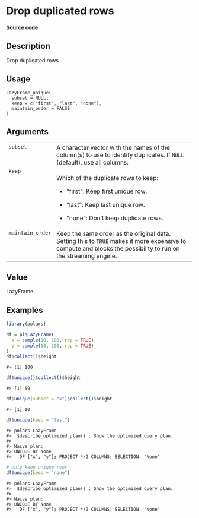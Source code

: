

# Drop duplicated rows

[**Source code**](https://github.com/pola-rs/r-polars/tree/main/R/lazyframe__lazy.R#L1037)

## Description

Drop duplicated rows

## Usage

<pre><code class='language-R'>LazyFrame_unique(
  subset = NULL,
  keep = c("first", "last", "none"),
  maintain_order = FALSE
)
</code></pre>

## Arguments

<table>
<tr>
<td style="white-space: nowrap; font-family: monospace; vertical-align: top">
<code id="LazyFrame_unique_:_subset">subset</code>
</td>
<td>
A character vector with the names of the column(s) to use to identify
duplicates. If <code>NULL</code> (default), use all columns.
</td>
</tr>
<tr>
<td style="white-space: nowrap; font-family: monospace; vertical-align: top">
<code id="LazyFrame_unique_:_keep">keep</code>
</td>
<td>

Which of the duplicate rows to keep:

<ul>
<li>

"first": Keep first unique row.

</li>
<li>

"last": Keep last unique row.

</li>
<li>

"none": Don’t keep duplicate rows.

</li>
</ul>
</td>
</tr>
<tr>
<td style="white-space: nowrap; font-family: monospace; vertical-align: top">
<code id="LazyFrame_unique_:_maintain_order">maintain_order</code>
</td>
<td>
Keep the same order as the original data. Setting this to
<code>TRUE</code> makes it more expensive to compute and blocks the
possibility to run on the streaming engine.
</td>
</tr>
</table>

## Value

LazyFrame

## Examples

``` r
library(polars)

df = pl$LazyFrame(
  x = sample(10, 100, rep = TRUE),
  y = sample(10, 100, rep = TRUE)
)
df$collect()$height
```

    #> [1] 100

``` r
df$unique()$collect()$height
```

    #> [1] 59

``` r
df$unique(subset = "x")$collect()$height
```

    #> [1] 10

``` r
df$unique(keep = "last")
```

    #> polars LazyFrame
    #>  $describe_optimized_plan() : Show the optimized query plan.
    #> 
    #> Naive plan:
    #> UNIQUE BY None
    #>   DF ["x", "y"]; PROJECT */2 COLUMNS; SELECTION: "None"

``` r
# only keep unique rows
df$unique(keep = "none")
```

    #> polars LazyFrame
    #>  $describe_optimized_plan() : Show the optimized query plan.
    #> 
    #> Naive plan:
    #> UNIQUE BY None
    #>   DF ["x", "y"]; PROJECT */2 COLUMNS; SELECTION: "None"
